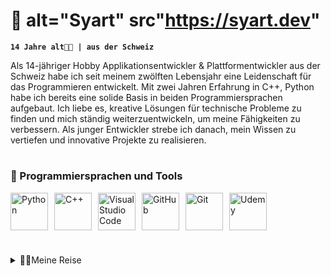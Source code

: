 # 👋 alt="Syart" src"https://syart.dev"

**`14 Jahre alt👨‍💻 | aus der Schweiz`**

Als 14-jähriger Hobby Applikationsentwickler & Plattformentwickler aus der Schweiz habe ich seit meinem zwölften Lebensjahr eine Leidenschaft für das Programmieren entwickelt. Mit zwei Jahren Erfahrung in C++, Python habe ich bereits eine solide Basis in beiden Programmiersprachen aufgebaut. Ich liebe es, kreative Lösungen für technische Probleme zu finden und mich ständig weiterzuentwickeln, um meine Fähigkeiten zu verbessern. Als junger Entwickler strebe ich danach, mein Wissen zu vertiefen und innovative Projekte zu realisieren.

# 


  <h3>🧰 Programmiersprachen und Tools</h3>
<div style="display: flex;">
  <img style="padding-right: 10px;" alt="Python" width="60px" src="https://cdn.jsdelivr.net/gh/devicons/devicon/icons/python/python-plain.svg">
  <img style="padding-right: 10px;" alt="C++" width="60px" src="https://cdn.jsdelivr.net/gh/devicons/devicon/icons/cplusplus/cplusplus-line.svg">
  <img style="padding-right: 10px;" alt="Visual Studio Code" width="60px" src="https://iconape.com/wp-content/png_logo_vector/visual-studio-code.png">
  <img style="padding-right: 10px;" alt="GitHub" width="60px" src="https://cdn.jsdelivr.net/gh/devicons/devicon/icons/github/github-original.svg">
  <img style="padding-right: 10px;" alt="Git" width="60px" src="https://cdn.jsdelivr.net/gh/devicons/devicon/icons/git/git-original.svg">
  <img style="padding-right: 10px;" alt="Udemy" width="60px" src="https://github.com/SyartDev/SyartDev/assets/59890202/25dbdd70-ebf9-4714-a440-01814197b665">
</div>


#

<details>
  <summary>👨‍💻Meine Reise</summary>
  <div style="padding-left: 40px;">
    Meine Reise begann im Alter von 9 Jahren, als ich meinen ersten PC bekam. In den folgenden Jahren verbrachte ich viel Zeit damit, Spiele zu spielen und die Möglichkeiten dieses faszinierenden Werkzeugs zu erkunden. Doch mit 11 bis 12 Jahren begann ich mich zu fragen, wie all diese Programme erstellt wurden, die ich täglich benutzte. Ich wurde neugierig und stellte mir viele Fragen darüber, wie Software entwickelt wird.
Daraufhin entschied ich mich, selbst in die Welt des Programmierens einzutauchen. Mit Python fand ich eine freundliche und zugängliche Einstiegssprache. Ich verbrachte Stunden damit, die Grundlagen zu erlernen und kleine Projekte umzusetzen. Mit der Zeit gewann ich Sicherheit und beherrschte Python.
Doch mein Durst nach Wissen war noch lange nicht gestillt. Ich war entschlossen, noch tiefer in die Welt des Codens einzutauchen. Deshalb wagte ich mich an C++, eine mächtige und vielseitige Programmiersprache, die mich vor neue Herausforderungen stellte. Es war eine steile Lernkurve, aber ich war entschlossen und überwand jede Hürde.
Als ich das Fundament gelegt hatte, wagte ich den nächsten Schritt und tauchte in die Welt des Webentwicklungs mit JavaScript ein. Die Möglichkeiten schienen grenzenlos, und ich war fasziniert davon, wie dynamische und interaktive Webseiten erstellt werden konnten
So begann meine Reise als Hobby-Softwareentwickler - von neugierigen Anfängen bis hin zur Beherrschung mehrerer Programmiersprachen. Doch meine Reise ist noch lange nicht zu Ende. Ich bin immer auf der Suche nach neuen Herausforderungen und freue mich darauf, weiter zu wachsen und zu lernen.
  </div>
</details>

